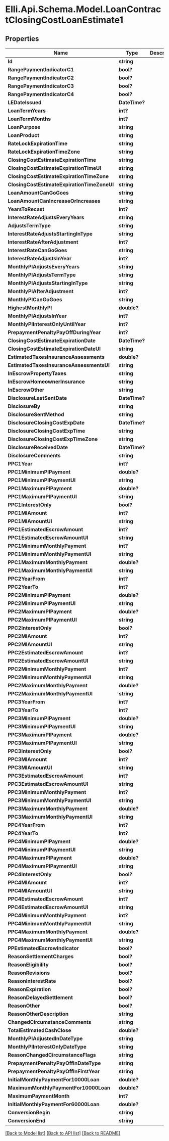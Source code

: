 # Elli.Api.Schema.Model.LoanContractClosingCostLoanEstimate1
## Properties

Name | Type | Description | Notes
------------ | ------------- | ------------- | -------------
**Id** | **string** |  | [optional] 
**RangePaymentIndicatorC1** | **bool?** |  | [optional] 
**RangePaymentIndicatorC2** | **bool?** |  | [optional] 
**RangePaymentIndicatorC3** | **bool?** |  | [optional] 
**RangePaymentIndicatorC4** | **bool?** |  | [optional] 
**LEDateIssued** | **DateTime?** |  | [optional] 
**LoanTermYears** | **int?** |  | [optional] 
**LoanTermMonths** | **int?** |  | [optional] 
**LoanPurpose** | **string** |  | [optional] 
**LoanProduct** | **string** |  | [optional] 
**RateLockExpirationTime** | **string** |  | [optional] 
**RateLockExpirationTimeZone** | **string** |  | [optional] 
**ClosingCostEstimateExpirationTime** | **string** |  | [optional] 
**ClosingCostEstimateExpirationTimeUI** | **string** |  | [optional] 
**ClosingCostEstimateExpirationTimeZone** | **string** |  | [optional] 
**ClosingCostEstimateExpirationTimeZoneUI** | **string** |  | [optional] 
**LoanAmountCanGoGoes** | **string** |  | [optional] 
**LoanAmountCanIncreaseOrIncreases** | **string** |  | [optional] 
**YearsToRecast** | **int?** |  | [optional] 
**InterestRateAdjustsEveryYears** | **string** |  | [optional] 
**AdjustsTermType** | **string** |  | [optional] 
**InterestRateAdjustsStartingInType** | **string** |  | [optional] 
**InterestRateAfterAdjustment** | **int?** |  | [optional] 
**InterestRateCanGoGoes** | **string** |  | [optional] 
**InterestRateAdjustsInYear** | **int?** |  | [optional] 
**MonthlyPIAdjustsEveryYears** | **string** |  | [optional] 
**MonthlyPIAdjustsTermType** | **string** |  | [optional] 
**MonthlyPIAdjustsStartingInType** | **string** |  | [optional] 
**MonthlyPIAfterAdjustment** | **int?** |  | [optional] 
**MonthlyPICanGoGoes** | **string** |  | [optional] 
**HighestMonthlyPI** | **double?** |  | [optional] 
**MonthlyPIAdjustsInYear** | **int?** |  | [optional] 
**MonthlyPIInterestOnlyUntilYear** | **int?** |  | [optional] 
**PrepaymentPenaltyPayOffDuringYear** | **int?** |  | [optional] 
**ClosingCostEstimateExpirationDate** | **DateTime?** |  | [optional] 
**ClosingCostEstimateExpirationDateUI** | **string** |  | [optional] 
**EstimatedTaxesInsuranceAssessments** | **double?** |  | [optional] 
**EstimatedTaxesInsuranceAssessmentsUI** | **string** |  | [optional] 
**InEscrowPropertyTaxes** | **string** |  | [optional] 
**InEscrowHomeownerInsurance** | **string** |  | [optional] 
**InEscrowOther** | **string** |  | [optional] 
**DisclosureLastSentDate** | **DateTime?** |  | [optional] 
**DisclosureBy** | **string** |  | [optional] 
**DisclosureSentMethod** | **string** |  | [optional] 
**DisclosureClosingCostExpDate** | **DateTime?** |  | [optional] 
**DisclosureClosingCostExpTime** | **string** |  | [optional] 
**DisclosureClosingCostExpTimeZone** | **string** |  | [optional] 
**DisclosureReceivedDate** | **DateTime?** |  | [optional] 
**DisclosureComments** | **string** |  | [optional] 
**PPC1Year** | **int?** |  | [optional] 
**PPC1MinimumPIPayment** | **double?** |  | [optional] 
**PPC1MinimumPIPaymentUI** | **string** |  | [optional] 
**PPC1MaximumPIPayment** | **double?** |  | [optional] 
**PPC1MaximumPIPaymentUI** | **string** |  | [optional] 
**PPC1InterestOnly** | **bool?** |  | [optional] 
**PPC1MIAmount** | **int?** |  | [optional] 
**PPC1MIAmountUI** | **string** |  | [optional] 
**PPC1EstimatedEscrowAmount** | **int?** |  | [optional] 
**PPC1EstimatedEscrowAmountUI** | **string** |  | [optional] 
**PPC1MinimumMonthlyPayment** | **int?** |  | [optional] 
**PPC1MinimumMonthlyPaymentUI** | **string** |  | [optional] 
**PPC1MaximumMonthlyPayment** | **double?** |  | [optional] 
**PPC1MaximumMonthlyPaymentUI** | **string** |  | [optional] 
**PPC2YearFrom** | **int?** |  | [optional] 
**PPC2YearTo** | **int?** |  | [optional] 
**PPC2MinimumPIPayment** | **double?** |  | [optional] 
**PPC2MinimumPIPaymentUI** | **string** |  | [optional] 
**PPC2MaximumPIPayment** | **double?** |  | [optional] 
**PPC2MaximumPIPaymentUI** | **string** |  | [optional] 
**PPC2InterestOnly** | **bool?** |  | [optional] 
**PPC2MIAmount** | **int?** |  | [optional] 
**PPC2MIAmountUI** | **string** |  | [optional] 
**PPC2EstimatedEscrowAmount** | **int?** |  | [optional] 
**PPC2EstimatedEscrowAmountUI** | **string** |  | [optional] 
**PPC2MinimumMonthlyPayment** | **int?** |  | [optional] 
**PPC2MinimumMonthlyPaymentUI** | **string** |  | [optional] 
**PPC2MaximumMonthlyPayment** | **double?** |  | [optional] 
**PPC2MaximumMonthlyPaymentUI** | **string** |  | [optional] 
**PPC3YearFrom** | **int?** |  | [optional] 
**PPC3YearTo** | **int?** |  | [optional] 
**PPC3MinimumPIPayment** | **double?** |  | [optional] 
**PPC3MinimumPIPaymentUI** | **string** |  | [optional] 
**PPC3MaximumPIPayment** | **double?** |  | [optional] 
**PPC3MaximumPIPaymentUI** | **string** |  | [optional] 
**PPC3InterestOnly** | **bool?** |  | [optional] 
**PPC3MIAmount** | **int?** |  | [optional] 
**PPC3MIAmountUI** | **string** |  | [optional] 
**PPC3EstimatedEscrowAmount** | **int?** |  | [optional] 
**PPC3EstimatedEscrowAmountUI** | **string** |  | [optional] 
**PPC3MinimumMonthlyPayment** | **int?** |  | [optional] 
**PPC3MinimumMonthlyPaymentUI** | **string** |  | [optional] 
**PPC3MaximumMonthlyPayment** | **double?** |  | [optional] 
**PPC3MaximumMonthlyPaymentUI** | **string** |  | [optional] 
**PPC4YearFrom** | **int?** |  | [optional] 
**PPC4YearTo** | **int?** |  | [optional] 
**PPC4MinimumPIPayment** | **double?** |  | [optional] 
**PPC4MinimumPIPaymentUI** | **string** |  | [optional] 
**PPC4MaximumPIPayment** | **double?** |  | [optional] 
**PPC4MaximumPIPaymentUI** | **string** |  | [optional] 
**PPC4InterestOnly** | **bool?** |  | [optional] 
**PPC4MIAmount** | **int?** |  | [optional] 
**PPC4MIAmountUI** | **string** |  | [optional] 
**PPC4EstimatedEscrowAmount** | **int?** |  | [optional] 
**PPC4EstimatedEscrowAmountUI** | **string** |  | [optional] 
**PPC4MinimumMonthlyPayment** | **int?** |  | [optional] 
**PPC4MinimumMonthlyPaymentUI** | **string** |  | [optional] 
**PPC4MaximumMonthlyPayment** | **double?** |  | [optional] 
**PPC4MaximumMonthlyPaymentUI** | **string** |  | [optional] 
**PPEstimatedEscrowIndicator** | **bool?** |  | [optional] 
**ReasonSettlementCharges** | **bool?** |  | [optional] 
**ReasonEligibility** | **bool?** |  | [optional] 
**ReasonRevisions** | **bool?** |  | [optional] 
**ReasonInterestRate** | **bool?** |  | [optional] 
**ReasonExpiration** | **bool?** |  | [optional] 
**ReasonDelayedSettlement** | **bool?** |  | [optional] 
**ReasonOther** | **bool?** |  | [optional] 
**ReasonOtherDescription** | **string** |  | [optional] 
**ChangedCircumstanceComments** | **string** |  | [optional] 
**TotalEstimatedCashClose** | **double?** |  | [optional] 
**MonthlyPIAdjustedInDateType** | **string** |  | [optional] 
**MonthlyPIInterestOnlyDateType** | **string** |  | [optional] 
**ReasonChangedCircumstanceFlags** | **string** |  | [optional] 
**PrepaymentPenaltyPayOffInDateType** | **string** |  | [optional] 
**PrepaymentPenaltyPayOffInFirstYear** | **string** |  | [optional] 
**InitialMonthlyPaymentFor10000Loan** | **double?** |  | [optional] 
**MaximumMonthlyPaymentFor10000Loan** | **double?** |  | [optional] 
**MaximumPaymentMonth** | **int?** |  | [optional] 
**InitialMonthlyPaymentFor60000Loan** | **double?** |  | [optional] 
**ConversionBegin** | **string** |  | [optional] 
**ConversionEnd** | **string** |  | [optional] 

[[Back to Model list]](../README.md#documentation-for-models) [[Back to API list]](../README.md#documentation-for-api-endpoints) [[Back to README]](../README.md)

